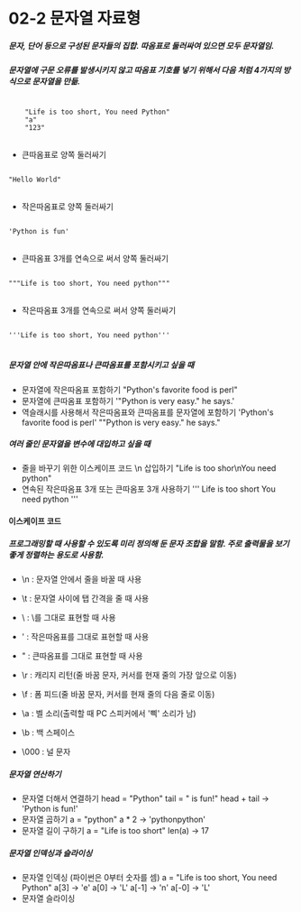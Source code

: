 02-2 문자열 자료형
==================
##### 문자, 단어 등으로 구성된 문자들의 집합. 따옴표로 둘러싸여 있으면 모두 문자열임.
##### 문자열에 구문 오류를 발생시키지 않고 따옴표 기호를 넣기 위해서 다음 처럼 4가지의 방식으로 문자열을 만듦.
<pre>
<code>
    "Life is too short, You need Python"
    "a"
    "123"
</code>
</pre>
* 큰따옴표로 양쪽 둘러싸기
<pre>
<code>      
"Hello World"
</code>
</pre>
* 작은따옴표로 양쪽 둘러싸기
<pre>
<code>
'Python is fun'
</code>
</pre>
* 큰따옴표 3개를 연속으로 써서 양쪽 둘러싸기
<pre>
<code>
"""Life is too short, You need python"""
</code>
</pre>
* 작은따옴표 3개를 연속으로 써서 양쪽 둘러싸기
<pre>
<code>
'''Life is too short, You need python'''
</code>
</pre>

##### 문자열 안에 작은따옴표나 큰따옴표를 포함시키고 싶을 때

* 문자열에 작은따옴표 포함하기
    "Python's favorite food is perl"
* 문자열에 큰따옴표 포함하기
    '"Python is very easy." he says.'
* 역슬래시를 사용해서 작은따옴표와 큰따옴표를 문자열에 포함하기
    'Python\'s favorite food is perl'
    "\"Python is very easy.\" he says."

##### 여러 줄인 문자열을 변수에 대입하고 싶을 때
* 줄을 바꾸기 위한 이스케이프 코드 \n 삽입하기
    "Life is too shor\nYou need python"
* 연속된 작은따옴표 3개 또는 큰따옴포 3개 사용하기
    '''
    Life is too short
    You need python
    '''

#### 이스케이프 코드
##### 프로그래밍할 때 사용할 수 있도록 미리 정의해 둔 문자 조합을 말함. 주로 출력물을 보기 좋게 정렬하는 용도로 사용함.
* \n : 문자열 안에서 줄을 바꿀 때 사용
* \t : 문자열 사이에 탭 간격을 줄 때 사용
* \\ : \를 그대로 표현할 때 사용
* \' : 작은따옴표를 그대로 표현할 때 사용
* \" : 큰따옴표를 그대로 표현할 때 사용

* \r : 캐리지 리턴(줄 바꿈 문자, 커서를 현재 줄의 가장 앞으로 이동)
* \f : 폼 피드(줄 바꿈 문자, 커서를 현재 줄의 다음 줄로 이동)
* \a : 벨 소리(출력할 때 PC 스피커에서 '삑' 소리가 남)
* \b : 백 스페이스
* \000 : 널 문자

##### 문자열 연산하기
* 문자열 더해서 연결하기
    head = "Python"
    tail = " is fun!"
    head + tail  ->  'Python is fun!'
* 문자열 곱하기
    a = "python"
    a * 2  ->  'pythonpython'
* 문자열 길이 구하기
    a = "Life is too short"
    len(a)  ->  17

##### 문자열 인덱싱과 슬라이싱
* 문자열 인덱싱 (파이썬은 0부터 숫자를 셈)
    a = "Life is too short, You need Python"
    a[3]  ->  'e'
    a[0]  ->  'L'
    a[-1]  ->  'n'
    a[-0]  ->  'L'
* 문자열 슬라이싱
